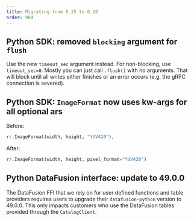 ```yaml
---
title: Migrating from 0.25 to 0.26
order: 984
---
```

<!--   ^^^ this number must be _decremented_ when you copy/paste this file -->

## Python SDK: removed `blocking` argument for `flush`
Use the new `timeout_sec` argument instead.
For non-blocking, use `timeout_sec=0`.
Mostly you can just call `.flush()` with no arguments.
That will block until all writes either finishes or an error occurs (e.g. the gRPC connection is severed).

## Python SDK: `ImageFormat` now uses kw-args for all optional ars
Before:
```py
rr.ImageFormat(width, height, "YUV420"),
```

After:
```py
rr.ImageFormat(width, height, pixel_format="YUV420")
```

## Python DataFusion interface: update to 49.0.0
The DataFusion FFI that we rely on for user defined functions and
table providers requires users to upgrade their `datafusion-python`
version to 49.0.0. This only impacts customers who use the
DataFusion tables provided through the `CatalogClient`.
